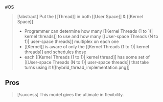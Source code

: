 #OS 
>[!abstract] Put the [[Thread]] in both [[User Space]] &  [[Kernel Space]]
>- Programmer can determine how many [[Kernel Threads (1 to 1)| kernel threads]]  to use and how many [[User-space Threads (N to 1)| user-space threads]] multiplex on each one
>- [[Kernel]] is aware of only the [[Kernel Threads (1 to 1)| kernel threads]] and schedules those
>-  each [[Kernel Threads (1 to 1)| kernel thread]] has some set of [[User-space Threads (N to 1)| user-space threads]] that take turns using it
>![[hybrid_thread_implementation.png]]


## Pros
>[!success] This model gives the ultimate in flexibility.